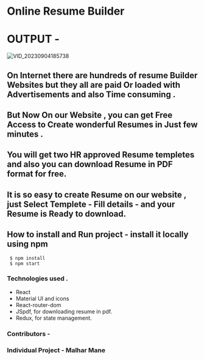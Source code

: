# Online Resume Builder 

# OUTPUT -

![VID_20230904185738](https://github.com/MalharMane/Almabetter-Resume-Builder-Capstone-Project-frontend/assets/104439115/104d9042-98d4-488d-8dec-1068a1f140a2)


## On Internet there are hundreds of resume Builder Websites but they all are paid Or loaded with  Advertisements and also Time consuming .

## But Now On our Website , you can get Free Access to Create wonderful Resumes in Just few minutes .

##  You will get two HR approved Resume templetes and also you can download Resume in PDF format for free. 

##  It is so easy to create Resume on our website , just Select Templete - Fill details - and your Resume is Ready to download.  

## How to install and Run project -  install it locally using npm 

     $ npm install
     $ npm start

### Technologies used .
  <ul>
    <li>React</li> 
    <li>Material UI and icons</li>  
   <li>React-router-dom </li>
    <li>JSpdf, for downloading resume in pdf.</li> 
    <li>Redux, for state management.</li>  
    
   
  </ul>
  
 ### Contributors - 
 ### Individual Project - Malhar Mane 
  

 




